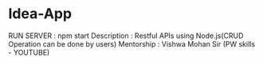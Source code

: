 # Idea-App
RUN SERVER : npm start
Description : Restful APIs using Node.js(CRUD Operation can be done by users)
Mentorship : Vishwa Mohan Sir (PW skills - YOUTUBE)
